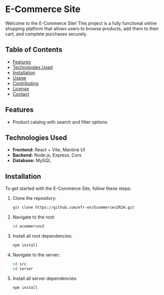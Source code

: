 # E-Commerce Site

Welcome to the E-Commerce Site! This project is a fully functional online shopping platform that allows users to browse products, add them to their cart, and complete purchases securely.

## Table of Contents

- [Features](#features)
- [Technologies Used](#technologies-used)
- [Installation](#installation)
- [Usage](#usage)
- [Contributing](#contributing)
- [License](#license)
- [Contact](#contact)

## Features
- Product catalog with search and filter options


## Technologies Used

- **Frontend:** React + Vite, Mantine UI 
- **Backend:** Node.js, Express, Cors
- **Database:** MySQL

## Installation

To get started with the E-Commerce Site, follow these steps:

1. Clone the repository:
   ```bash
   git clone https://github.com/efr-en/Ecommercev2R2H.git
   
2. Navigate to the root:
   ```bash
   cd ecommercev2
   
3. Install all root dependencies:
   ```bash
   npm install

4. Navigate to the server:
   ```bash
   cd src
   cd server

5. Install all server dependencies:
   ```bash
   npm install
   
   
